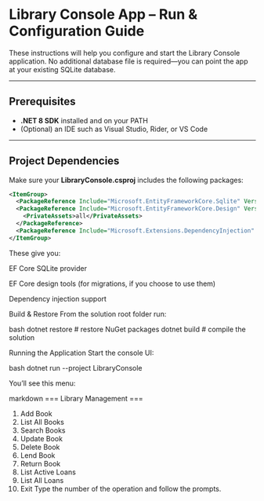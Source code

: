 # Library Console App – Run & Configuration Guide

These instructions will help you configure and start the Library Console application. No additional database file is required—you can point the app at your existing SQLite database.

---

## Prerequisites

- **.NET 8 SDK** installed and on your PATH  
- (Optional) an IDE such as Visual Studio, Rider, or VS Code  

---

## Project Dependencies

Make sure your **LibraryConsole.csproj** includes the following packages:

```xml
<ItemGroup>
  <PackageReference Include="Microsoft.EntityFrameworkCore.Sqlite" Version="8.0.0" />
  <PackageReference Include="Microsoft.EntityFrameworkCore.Design" Version="8.0.0">
    <PrivateAssets>all</PrivateAssets>
  </PackageReference>
  <PackageReference Include="Microsoft.Extensions.DependencyInjection" Version="8.0.0" />
</ItemGroup>
```
These give you:

EF Core SQLite provider

EF Core design tools (for migrations, if you choose to use them)

Dependency injection support

Build & Restore
From the solution root folder run:

bash
dotnet restore    # restore NuGet packages
dotnet build      # compile the solution

Running the Application
Start the console UI:

bash
dotnet run --project LibraryConsole

You’ll see this menu:

markdown
=== Library Management ===
1. Add Book
2. List All Books
3. Search Books
4. Update Book
5. Delete Book
6. Lend Book
7. Return Book
8. List Active Loans
9. List All Loans
0. Exit
Type the number of the operation and follow the prompts.
